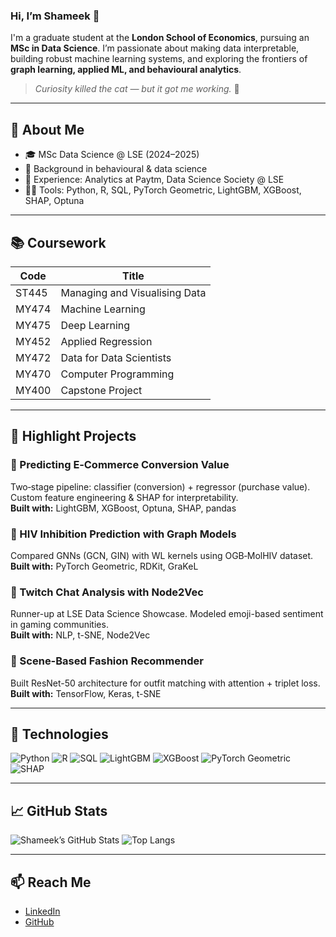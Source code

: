 ### Hi, I’m Shameek 👋

I'm a graduate student at the **London School of Economics**, pursuing an **MSc in Data Science**. I’m passionate about making data interpretable, building robust machine learning systems, and exploring the frontiers of **graph learning, applied ML, and behavioural analytics**.  
> _Curiosity killed the cat — but it got me working._ 🐾

---

## 🚀 About Me
- 🎓 MSc Data Science @ LSE (2024–2025)
- 🧠 Background in behavioural & data science
- 🏢 Experience: Analytics at Paytm, Data Science Society @ LSE
- 👨‍💻 Tools: Python, R, SQL, PyTorch Geometric, LightGBM, XGBoost, SHAP, Optuna

---

## 📚 Coursework
| Code | Title                          |
|------|--------------------------------|
| ST445 | Managing and Visualising Data |
| MY474 | Machine Learning              |
| MY475 | Deep Learning                 |
| MY452 | Applied Regression            |
| MY472 | Data for Data Scientists      |
| MY470 | Computer Programming          |
| MY400 | Capstone Project              |

---

## 🧪 Highlight Projects

### 🔹 Predicting E‑Commerce Conversion Value
Two‑stage pipeline: classifier (conversion) + regressor (purchase value). Custom feature engineering & SHAP for interpretability.  
**Built with:** LightGBM, XGBoost, Optuna, SHAP, pandas

### 🔹 HIV Inhibition Prediction with Graph Models  
Compared GNNs (GCN, GIN) with WL kernels using OGB‑MolHIV dataset.  
**Built with:** PyTorch Geometric, RDKit, GraKeL

### 🔹 Twitch Chat Analysis with Node2Vec  
Runner-up at LSE Data Science Showcase. Modeled emoji-based sentiment in gaming communities.  
**Built with:** NLP, t-SNE, Node2Vec

### 🔹 Scene-Based Fashion Recommender  
Built ResNet-50 architecture for outfit matching with attention + triplet loss.  
**Built with:** TensorFlow, Keras, t-SNE

---

## 🔧 Technologies
![Python](https://img.shields.io/badge/-Python-black?logo=python)
![R](https://img.shields.io/badge/-R-276DC3?logo=r)
![SQL](https://img.shields.io/badge/-SQL-4479A1?logo=postgresql)
![LightGBM](https://img.shields.io/badge/-LightGBM-darkgreen)
![XGBoost](https://img.shields.io/badge/-XGBoost-brightgreen)
![PyTorch Geometric](https://img.shields.io/badge/-PyTorch%20Geometric-red?logo=pytorch)
![SHAP](https://img.shields.io/badge/-SHAP-orange)

---

## 📈 GitHub Stats

![Shameek’s GitHub Stats](https://github-readme-stats.vercel.app/api?username=YourUsername&show_icons=true&theme=default)
![Top Langs](https://github-readme-stats.vercel.app/api/top-langs/?username=YourUsername&layout=compact)

---

## 📫 Reach Me
- [LinkedIn](https://www.linkedin.com/in/shameekp/)
- [GitHub](https://github.com/YourUsername)
